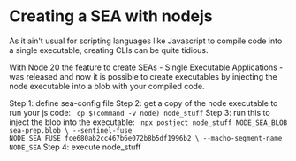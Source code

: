 # Creating a SEA with nodejs

As it ain't usual for scripting languages like Javascript to compile code into a single executable, creating CLIs can be quite tidious.

With Node 20 the feature to create SEAs - Single Executable Applications - was released and now it is possible to create executables by injecting the node executable into a blob with your compiled code.

Step 1: define sea-config file
Step 2: get a copy of the node executable to run your js code: ` cp $(command -v node) node_stuff`
Step 3: run this to inject the blob into the executable: `
npx postject node_stuff NODE_SEA_BLOB sea-prep.blob \
 --sentinel-fuse NODE_SEA_FUSE_fce680ab2cc467b6e072b8b5df1996b2 \
 --macho-segment-name NODE_SEA`
Step 4: execute node_stuff
